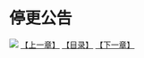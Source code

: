 # 停更公告
![](https://mhpic.xiaomingtaiji.net/comic/D/斗破苍穹/停更公告/1.jpg-zymk.middle.webp)
[【上一章】](./699.md)
[【目录】](./README.md)
[【下一章】](./701.md)
